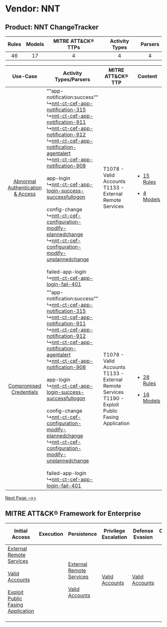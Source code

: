 Vendor: NNT
===========
Product: NNT ChangeTracker
--------------------------
| Rules | Models | MITRE ATT&CK® TTPs | Activity Types | Parsers |
|:-----:|:------:|:------------------:|:--------------:|:-------:|
|  46   |   17   |         4          |       4        |    4    |

|    Use-Case    | Activity Types/Parsers    | MITRE ATT&CK® TTP    | Content    |
|:----:| ---- | ---- | ---- |
| [Abnormal Authentication & Access](../../../UseCases/uc_abnormal_authentication_&_access.md) |  ""app-notification:success""<br> ↳[nnt-ct-cef-app-notification-315](Ps/pC_nntctcefappnotification315.md)<br> ↳[nnt-ct-cef-app-notification-911](Ps/pC_nntctcefappnotification911.md)<br> ↳[nnt-ct-cef-app-notification-912](Ps/pC_nntctcefappnotification912.md)<br> ↳[nnt-ct-cef-app-notification-agentalert](Ps/pC_nntctcefappnotificationagentalert.md)<br> ↳[nnt-ct-cef-app-notification-908](Ps/pC_nntctcefappnotification908.md)<br><br> app-login<br> ↳[nnt-ct-cef-app-login-success-successfullogon](Ps/pC_nntctcefapploginsuccesssuccessfullogon.md)<br><br> config-change<br> ↳[nnt-ct-cef-configuration-modify-plannedchange](Ps/pC_nntctcefconfigurationmodifyplannedchange.md)<br> ↳[nnt-ct-cef-configuration-modify-unplannedchange](Ps/pC_nntctcefconfigurationmodifyunplannedchange.md)<br><br> failed-app-login<br> ↳[nnt-ct-cef-app-login-fail-401](Ps/pC_nntctcefapploginfail401.md)<br> | T1078 - Valid Accounts<br>T1133 - External Remote Services<br>    | [<ul><li>15 Rules</li></ul><ul><li>4 Models</li></ul>](RM/r_m_nnt_nnt_changetracker_Abnormal_Authentication_&_Access.md) |
|          [Compromised Credentials](../../../UseCases/uc_compromised_credentials.md)          |  ""app-notification:success""<br> ↳[nnt-ct-cef-app-notification-315](Ps/pC_nntctcefappnotification315.md)<br> ↳[nnt-ct-cef-app-notification-911](Ps/pC_nntctcefappnotification911.md)<br> ↳[nnt-ct-cef-app-notification-912](Ps/pC_nntctcefappnotification912.md)<br> ↳[nnt-ct-cef-app-notification-agentalert](Ps/pC_nntctcefappnotificationagentalert.md)<br> ↳[nnt-ct-cef-app-notification-908](Ps/pC_nntctcefappnotification908.md)<br><br> app-login<br> ↳[nnt-ct-cef-app-login-success-successfullogon](Ps/pC_nntctcefapploginsuccesssuccessfullogon.md)<br><br> config-change<br> ↳[nnt-ct-cef-configuration-modify-plannedchange](Ps/pC_nntctcefconfigurationmodifyplannedchange.md)<br> ↳[nnt-ct-cef-configuration-modify-unplannedchange](Ps/pC_nntctcefconfigurationmodifyunplannedchange.md)<br><br> failed-app-login<br> ↳[nnt-ct-cef-app-login-fail-401](Ps/pC_nntctcefapploginfail401.md)<br> | T1078 - Valid Accounts<br>T1133 - External Remote Services<br>T1190 - Exploit Public Fasing Application<br> | [<ul><li>28 Rules</li></ul><ul><li>16 Models</li></ul>](RM/r_m_nnt_nnt_changetracker_Compromised_Credentials.md)         |
[Next Page -->>](2_ds_nnt_nnt_changetracker.md)

MITRE ATT&CK® Framework for Enterprise
--------------------------------------
| Initial Access                                                                                                                                                                                                                         | Execution | Persistence                                                                                                                                      | Privilege Escalation                                                | Defense Evasion                                                     | Credential Access | Discovery | Lateral Movement | Collection | Command and Control                                                                                                                       | Exfiltration | Impact |
| -------------------------------------------------------------------------------------------------------------------------------------------------------------------------------------------------------------------------------------- | --------- | ------------------------------------------------------------------------------------------------------------------------------------------------ | ------------------------------------------------------------------- | ------------------------------------------------------------------- | ----------------- | --------- | ---------------- | ---------- | ----------------------------------------------------------------------------------------------------------------------------------------- | ------------ | ------ |
| [External Remote Services](https://attack.mitre.org/techniques/T1133)<br><br>[Valid Accounts](https://attack.mitre.org/techniques/T1078)<br><br>[Exploit Public Fasing Application](https://attack.mitre.org/techniques/T1190)<br><br> |           | [External Remote Services](https://attack.mitre.org/techniques/T1133)<br><br>[Valid Accounts](https://attack.mitre.org/techniques/T1078)<br><br> | [Valid Accounts](https://attack.mitre.org/techniques/T1078)<br><br> | [Valid Accounts](https://attack.mitre.org/techniques/T1078)<br><br> |                   |           |                  |            | [Proxy: Multi-hop Proxy](https://attack.mitre.org/techniques/T1090/003)<br><br>[Proxy](https://attack.mitre.org/techniques/T1090)<br><br> |              |        |